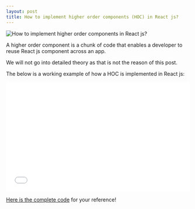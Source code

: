 ```yaml
---
layout: post
title: How to implement higher order components (HOC) in React js?
---
```



![How to implement higher order components in React js?](https://www.canva.com/design/DAEBCpzbALI/HUfaK1_gIekrz7L4kkDMHA/view)

A higher order component is a chunk of code that enables a developer to reuse React js component across an app.

We will not go into detailed theory as that is not the reason of this post.

The below is a working example of how a HOC is implemented in React js:


<iframe width="100%" height="300" src="//jsfiddle.net/nordible/uax7nwyp/embedded/result/" allowfullscreen="allowfullscreen" allowpaymentrequest frameborder="0"></iframe>

[Here is the complete code](https://jsfiddle.net/nordible/uax7nwyp/) for your reference!